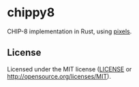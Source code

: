 # chippy8

CHIP-8 implementation in Rust, using [pixels](https://crates.io/crates/pixels).

## License

Licensed under the MIT license ([LICENSE](LICENSE) or http://opensource.org/licenses/MIT).
